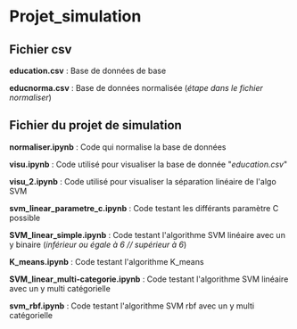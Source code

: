 # Projet_simulation

## Fichier csv

**education.csv** : Base de données de base

**educnorma.csv** : Base de données normalisée (*étape dans le fichier normaliser*)

## Fichier du projet de simulation

**normaliser.ipynb** : 
Code qui normalise la base de données

**visu.ipynb** :
Code utilisé pour visualiser la base de donnée "*education.csv*"

**visu_2.ipynb** :
Code utilisé pour visualiser la séparation linéaire de l'algo SVM

**svm_linear_parametre_c.ipynb** :
Code testant les différants paramètre C possible

**SVM_linear_simple.ipynb** :
Code testant l'algorithme SVM linéaire avec un y binaire (*inférieur ou égale à 6 // supérieur à 6*)

**K_means.ipynb** :
Code testant l'algorithme K_means 

**SVM_linear_multi-categorie.ipynb** :
Code testant l'algorithme SVM linéaire avec un y multi catégorielle 

**svm_rbf.ipynb** :
Code testant l'algorithme SVM rbf avec un y multi catégorielle 
